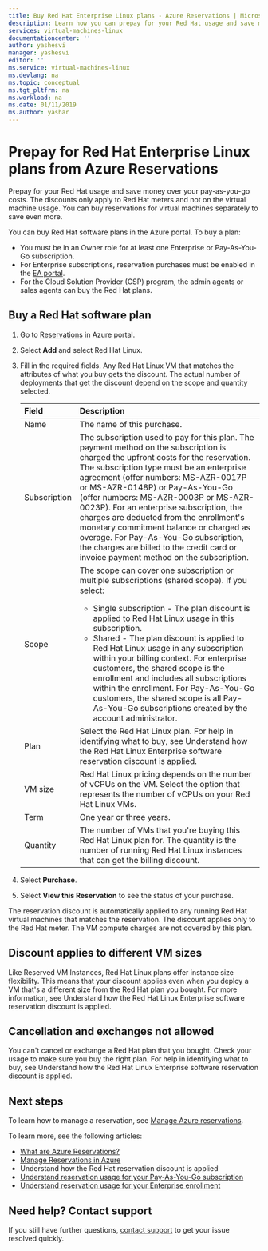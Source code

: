 ```yaml
---
title: Buy Red Hat Enterprise Linux plans - Azure Reservations | Microsoft Docs
description: Learn how you can prepay for your Red Hat usage and save money over your pay-as-you-go costs.
services: virtual-machines-linux
documentationcenter: ''
author: yashesvi
manager: yashesvi
editor: ''
ms.service: virtual-machines-linux
ms.devlang: na
ms.topic: conceptual
ms.tgt_pltfrm: na
ms.workload: na
ms.date: 01/11/2019
ms.author: yashar
---
```

# Prepay for Red Hat Enterprise Linux plans from Azure Reservations

Prepay for your Red Hat usage and save money over your pay-as-you-go costs. The discounts only apply to Red Hat meters and not on the virtual machine usage. You can buy reservations for virtual machines separately to save even more.

You can buy Red Hat software plans in the Azure portal. To buy a plan:

- You must be in an Owner role for at least one Enterprise or Pay-As-You-Go subscription.
- For Enterprise subscriptions, reservation purchases must be enabled in the [EA portal](https://ea.azure.com).
- For the Cloud Solution Provider (CSP) program, the admin agents or sales agents can buy the Red Hat plans.

## Buy a Red Hat software plan

1. Go to [Reservations](https://portal.azure.com/#blade/Microsoft_Azure_Reservations/ReservationsBrowseBlade) in Azure portal.
1. Select **Add** and select Red Hat Linux.
1. Fill in the required fields. Any Red Hat Linux VM that matches the attributes of what you buy gets the discount. The actual number of deployments that get the discount depend on the scope and quantity selected.

    | Field      | Description|
    |:------------|:--------------|
    |Name        |The name of this purchase.|
    |Subscription|The subscription used to pay for this plan. The payment method on the subscription is charged the upfront costs for the reservation. The subscription type must be an enterprise agreement (offer numbers: MS-AZR-0017P or MS-AZR-0148P) or Pay-As-You-Go (offer numbers: MS-AZR-0003P or MS-AZR-0023P). For an enterprise subscription, the charges are deducted from the enrollment's monetary commitment balance or charged as overage. For Pay-As-You-Go subscription, the charges are billed to the credit card or invoice payment method on the subscription.|
    |Scope       |The scope can cover one subscription or multiple subscriptions (shared scope). If you select: <ul><li>Single subscription - The plan discount is applied to Red Hat Linux usage in this subscription. </li><li>Shared - The plan discount is applied to Red Hat Linux usage in any subscription within your billing context. For enterprise customers, the shared scope is the enrollment and includes all subscriptions within the enrollment. For Pay-As-You-Go customers, the shared scope is all Pay-As-You-Go subscriptions created by the account administrator.</li></ul>|
    |Plan     |Select the Red Hat Linux plan. For help in identifying what to buy, see Understand how the Red Hat Linux Enterprise software reservation discount is applied.|
    |VM size     |Red Hat Linux pricing depends on the number of vCPUs on the VM. Select the option that represents the number of vCPUs on your Red Hat Linux VMs.|
    |Term        |One year or three years.|
    |Quantity    |The number of VMs that you're buying this Red Hat Linux plan for. The quantity is the number of running Red Hat Linux instances that can get the billing discount.|
1. Select **Purchase**.
1. Select **View this Reservation** to see the status of your purchase.

The reservation discount is automatically applied to any running Red Hat virtual machines that matches the reservation. The discount applies only to the Red Hat meter. The VM compute charges are not covered by this plan.

## Discount applies to different VM sizes

Like Reserved VM Instances, Red Hat Linux plans offer instance size flexibility. This means that your discount applies even when you deploy a VM that's a different size from the Red Hat plan you bought. For more information, see Understand how the Red Hat Linux Enterprise software reservation discount is applied.

## Cancellation and exchanges not allowed

You can't cancel or exchange a Red Hat plan that you bought. Check your usage to make sure you buy the right plan. For help in identifying what to buy, see Understand how the Red Hat Linux Enterprise software reservation discount is applied.

## Next steps

To learn how to manage a reservation, see [Manage Azure reservations](../../billing/billing-manage-reserved-vm-instance.md).

To learn more, see the following articles:

- [What are Azure Reservations?](../../billing/billing-save-compute-costs-reservations.md)
- [Manage Reservations in Azure](../../billing/billing-manage-reserved-vm-instance.md)
- Understand how the Red Hat reservation discount is applied
- [Understand reservation usage for your Pay-As-You-Go subscription](../../billing/billing-understand-reserved-instance-usage.md)
- [Understand reservation usage for your Enterprise enrollment](../../billing/billing-understand-reserved-instance-usage-ea.md)

## Need help? Contact support

If you still have further questions, [contact support](https://portal.azure.com/?#blade/Microsoft_Azure_Support/HelpAndSupportBlade) to get your issue resolved quickly.